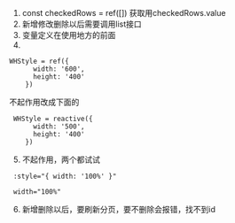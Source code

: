 1. const checkedRows = ref([])
获取用checkedRows.value
2. 新增修改删除以后需要调用list接口
3. 变量定义在使用地方的前面
4. 
```
WHStyle = ref({
      width: '600',
      height: '400'
    })
```
不起作用改成下面的
```
 WHStyle = reactive({
      width: '500',
      height: '400'
    })
```
5. 不起作用，两个都试试
```
 :style="{ width: '100%' }"
```
```
 width="100%"
```
6. 新增删除以后，要刷新分页，要不删除会报错，找不到id